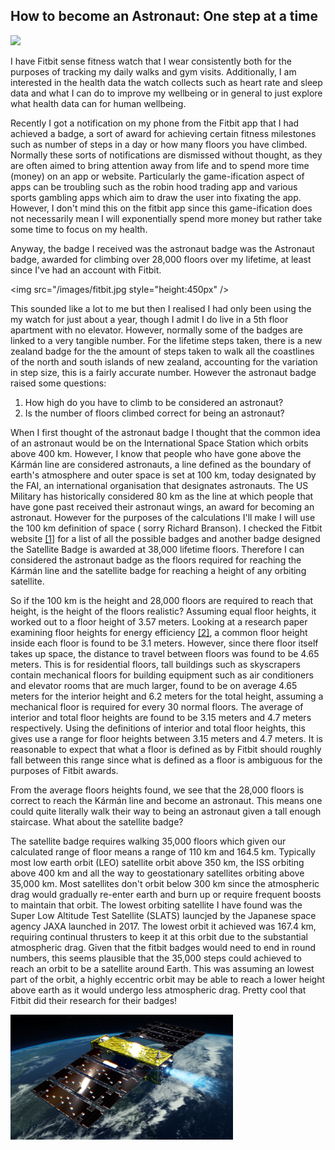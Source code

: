 ## How to become an Astronaut: One step at a time

<img src="https://commons.wikimedia.org/wiki/File:Astronaut-1849401.jpg" style="height:200px" />

I have Fitbit sense fitness watch that I wear consistently both for the purposes of tracking my daily walks and gym visits. Additionally, I am interested in the health data the watch collects such as heart rate and sleep data and what I can do to improve my wellbeing or in general to just explore what health data can for human wellbeing.

Recently I got a notification on my phone from the Fitbit app that I had achieved a badge, a sort of award for achieving certain fitness milestones such as number of steps in a day or how many floors you have climbed. Normally these sorts of notifications are dismissed without thought, as they are often aimed to bring attention away from life and to spend more time (money) on an app or website. Particularly the game-ification aspect of apps can be troubling such as the robin hood trading app and various sports gambling apps which aim to draw the user into fixating the app. However, I don't mind this on the fitbit app since this game-ification does not necessarily mean I will exponentially spend more money but rather take some time to focus on my health.

Anyway, the badge I received was the astronaut badge was the Astronaut badge, awarded for climbing over 28,000 floors over my lifetime, at least since I've had an account with Fitbit.

<img src="/images/fitbit.jpg style="height:450px" />

This sounded like a lot to me but then I realised I had only been using the my watch for just about a year, though I admit I do live in a 5th floor apartment with no elevator. However, normally some of the badges are linked to a very tangible number. For the lifetime steps taken, there is a new zealand badge for the the amount of steps taken to walk all the coastlines of the north and south islands of new zealand, accounting for the variation in step size, this is a fairly accurate number. However the astronaut badge raised some questions:

1. How high do you have to climb to be considered an astronaut?
2. Is the number of floors climbed correct for being an astronaut?

When I first thought of the astronaut badge I thought that the common idea of an astronaut would be on the International Space Station which orbits above 400 km. However, I know that people who have gone above the Kármán line are considered astronauts, a line defined as the boundary of earth's atmosphere and outer space is set at 100 km, today designated by the FAI, an international organisation that designates astronauts. The US Military has historically considered 80 km as the line at which people that have gone past received their astronaut wings, an award for becoming an astronaut. However for the purposes of the calculations I'll make I will use the 100 km definition of space ( sorry Richard Branson). I checked the Fitbit website [[1]](https://blog.fitbit.com/fitbit-badges/) for a list of all the possible badges and another badge designed the Satellite Badge is awarded at 38,000 lifetime floors. Therefore I can considered the astronaut badge as the floors required for reaching the Kármán line and the satellite badge for reaching a height of any orbiting satellite.

So if the 100 km is the height and 28,000 floors are required to reach that height, is the height of the floors realistic? Assuming equal floor heights, it worked out to a floor height of 3.57 meters. Looking at a research paper examining floor heights for energy efficiency [[2]](https://www.researchgate.net/publication/317510960_Towards_energy_efficient_skyscrapers), a common floor height inside each floor is found to be 3.1 meters. However, since there floor itself takes up space, the distance to travel between floors was found to be 4.65 meters. This is for residential floors, tall buildings such as skyscrapers contain mechanical floors for building equipment such as air conditioners and elevator rooms that are much larger, found to be on average 4.65 meters for the interior height and 6.2 meters for the total height, assuming a mechanical floor is required for every 30 normal floors. The average of interior and total floor heights are found to be 3.15 meters and 4.7 meters respectively. Using the definitions of interior and total floor heights, this gives use a range for floor heights between 3.15 meters and 4.7 meters. It is reasonable to expect that what a floor is defined as by Fitbit should roughly fall between this range since what is defined as a floor is ambiguous for the purposes of Fitbit awards.

From the average floors heights found, we see that the 28,000 floors is correct to reach the Kármán line and become an astronaut. This means one could quite literally walk their way to being an astronaut given a tall enough staircase. What about the satellite badge?

The satellite badge requires walking 35,000 floors which given our calculated range of floor means a range of 110 km and 164.5 km. Typically most low earth orbit (LEO) satellite orbit above 350 km, the ISS orbiting above 400 km and all the way to geostationary satellites orbiting above 35,000 km. Most satellites don't orbit below 300 km since the atmospheric drag would gradually re-enter earth and burn up or require frequent boosts to maintain that orbit. The lowest orbiting satellite I have found was the Super Low Altitude Test Satellite (SLATS)  launcjed by the Japanese space agency JAXA launched in 2017. The lowest orbit it achieved was 167.4 km, requiring continual thrusters to keep it at this orbit due to the substantial atmospheric drag. Given that the fitbit badges would need to end in round numbers, this seems plausible that the 35,000 steps could achieved to reach an orbit to be a satellite around Earth. This was assuming an lowest part of the orbit, a highly eccentric orbit may be able to reach a lower height above earth as it would undergo less atmospheric drag. Pretty cool that Fitbit did their research for their badges!

<img src="/images/slats.jpg" style="height:200px" />
